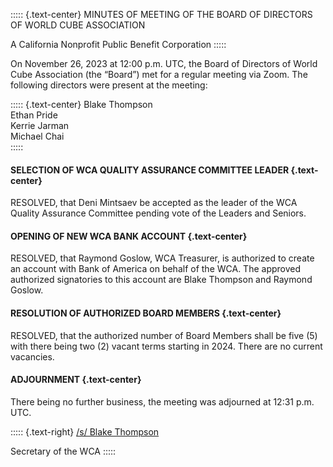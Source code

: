 ::::: {.text-center}
MINUTES OF MEETING OF THE BOARD OF DIRECTORS OF WORLD CUBE ASSOCIATION

A California Nonprofit Public Benefit Corporation
:::::

On November 26, 2023 at 12:00 p.m. UTC, the Board of Directors of World Cube Association (the “Board”) met for a regular meeting via Zoom. The following directors were present at the meeting:

::::: {.text-center}
Blake Thompson <br>
Ethan Pride <br>
Kerrie Jarman <br>
Michael Chai <br>
:::::


#### **SELECTION OF WCA QUALITY ASSURANCE COMMITTEE LEADER** {.text-center}

RESOLVED, that Deni Mintsaev be accepted as the leader of the WCA Quality Assurance Committee pending vote of the Leaders and Seniors.

#### **OPENING OF NEW WCA BANK ACCOUNT** {.text-center}

RESOLVED, that Raymond Goslow, WCA Treasurer, is authorized to create an account with Bank of America on behalf of the WCA. The approved authorized signatories to this account are Blake Thompson and Raymond Goslow.

#### **RESOLUTION OF AUTHORIZED BOARD MEMBERS** {.text-center}

RESOLVED, that the authorized number of Board Members shall be five (5) with there being two (2) vacant terms starting in 2024. There are no current vacancies.

#### **ADJOURNMENT** {.text-center}

There being no further business, the meeting was adjourned at 12:31 p.m. UTC.

::::: {.text-right}
<u>/s/ Blake Thompson</u>

Secretary of the WCA
:::::
